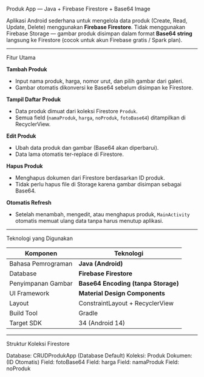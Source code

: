 Produk App — Java + Firebase Firestore + Base64 Image

Aplikasi Android sederhana untuk mengelola data produk (Create, Read, Update, Delete) menggunakan **Firebase Firestore**. Tidak menggunakan Firebase Storage — gambar produk disimpan dalam format **Base64 string** langsung ke Firestore (cocok untuk akun Firebase gratis / Spark plan).

---

Fitur Utama

**Tambah Produk**
- Input nama produk, harga, nomor urut, dan pilih gambar dari galeri.  
- Gambar otomatis dikonversi ke Base64 sebelum disimpan ke Firestore.

**Tampil Daftar Produk**
- Data produk dimuat dari koleksi Firestore `Produk`.  
- Semua field (`namaProduk`, `harga`, `noProduk`, `fotoBase64`) ditampilkan di RecyclerView.

**Edit Produk**
- Ubah data produk dan gambar (Base64 akan diperbarui).  
- Data lama otomatis ter-replace di Firestore.

**Hapus Produk**
- Menghapus dokumen dari Firestore berdasarkan ID produk.  
- Tidak perlu hapus file di Storage karena gambar disimpan sebagai Base64.

**Otomatis Refresh**
- Setelah menambah, mengedit, atau menghapus produk, `MainActivity` otomatis memuat ulang data tanpa harus menutup aplikasi.

---

Teknologi yang Digunakan

| Komponen | Teknologi |
|-----------|------------|
| Bahasa Pemrograman | **Java (Android)** |
| Database | **Firebase Firestore** |
| Penyimpanan Gambar | **Base64 Encoding (tanpa Storage)** |
| UI Framework | **Material Design Components** |
| Layout | ConstraintLayout + RecyclerView |
| Build Tool | Gradle |
| Target SDK | 34 (Android 14) |

---

Struktur Koleksi Firestore

Database: CRUDProdukApp (Database Default)
    Koleksi: Produk
       Dokumen: (ID Otomatis)
          Field: fotoBase64
          Field: harga
          Field: namaProduk
          Field: noProduk
